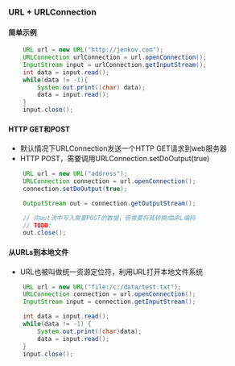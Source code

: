 ### URL + URLConnection

#### 简单示例
```java
    URL url = new URL("http://jenkov.com");
    URLConnection urlConnection = url.openConnection();
    InputStream input = urlConnection.getInputStream();
    int data = input.read();
    while(data != -1){
        System.out.print((char) data);
        data = input.read();
    }
    input.close();
```

#### HTTP GET和POST
- 默认情况下URLConnection发送一个HTTP GET请求到web服务器
- HTTP POST，需要调用URLConnection.setDoOutput(true)
```java
    URL url = new URL("address");
    URLConnection connection = url.openConnection();
    connection.setDoOutput(true);

    OutputStream out = connection.getOutputStream();

    // 向out流中写入需要POST的数据，但需要将其转换成URL编码
    // TODO:
    out.close();
```

#### 从URLs到本地文件
- URL也被叫做统一资源定位符，利用URL打开本地文件系统

```java
    URL url = new URL("file:/c:/data/test.txt");
    URLConnection connection = url.openConnection();
    InputStream input = connection.getInputStream();

    int data = input.read();
    while(data != -1) {
        System.out.print((char)data);
        data = input.read();
    }
    input.close();
```